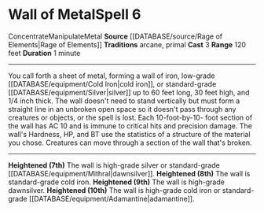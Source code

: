 ﻿---
actions: '[three-actions]'
area: null
bloodline: null
component: null
cost: null
deity: null
domain: null
duration: 1 minute
element: Metal
heighten: 7th, 8th, 9th, 10th
heighten_level: 6, 7, 8, 9, 10
id: '1379'
lesson: null
level: '6'
mystery: null
name: Wall of Metal
patron_theme: null
range: 120 feet
rarity: Common
requirement: null
rus_type_level: null
saving_throw: null
school: null
source: '[[DATABASE/source/Rage of Elements|Rage of Elements]]'
target: null
tradition:
- Arcane
- Primal
trait:
- '[[DATABASE/trait/Concentrate|Concentrate]]'
- '[[DATABASE/trait/Manipulate|Manipulate]]'
- '[[DATABASE/trait/Metal|Metal]]'
trigger: null
type: Spell

---
# Wall of Metal<span class="item-type">Spell 6</span>

<span class="item-trait">Concentrate</span><span class="item-trait">Manipulate</span><span class="item-trait">Metal</span>
**Source** [[DATABASE/source/Rage of Elements|Rage of Elements]]
**Traditions** arcane, primal
**Cast** <span class="action-icon">3</span> 
**Range** 120 feet
**Duration** 1 minute

---
You call forth a sheet of metal, forming a wall of iron, low-grade [[DATABASE/equipment/Cold Iron|cold iron]], or standard-grade [[DATABASE/equipment/Silver|silver]] up to 60 feet long, 30 feet high, and 1/4 inch thick. The wall doesn't need to stand vertically but must form a straight line in an unbroken open space so it doesn't pass through any creatures or objects, or the spell is lost. Each 10-foot-by-10- foot section of the wall has AC 10 and is immune to critical hits and precision damage. The wall's Hardness, HP, and BT use the statistics of a structure of the material you chose. Creatures can move through a section of the wall that's broken.

---
**Heightened (7th)** The wall is high-grade silver or standard-grade [[DATABASE/equipment/Mithral|dawnsilver]].
**Heightened (8th)** The wall is standard-grade cold iron.
**Heightened (9th)** The wall is high-grade dawnsilver.
**Heightened (10th)** The wall is high-grade cold iron or standard-grade [[DATABASE/equipment/Adamantine|adamantine]].